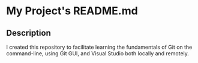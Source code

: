 # My Project's README.md #

## Description
I created this repository to facilitate learning the fundamentals of Git on the command-line, using Git GUI, and Visual Studio both locally and remotely.